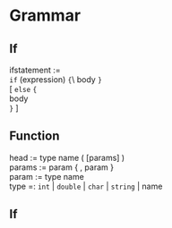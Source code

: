 # Grammar


## If
ifstatement := \
`if` (expression) `{`\ 
body `}`\
[ `else` `{`\
body\
`}` ]


## Function 
head := type name ( [params] ) \
params := param { , param } \
param := type name \
type =: `int` 
        | `double` 
        | `char` 
        | `string` 
        | name

## If

